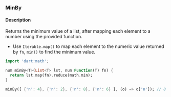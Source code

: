 ### MinBy

#### Description



Returns the minimum value of a list, after mapping each element to a number using the provided function.

- Use `Iterable.map()` to map each element to the numeric value returned by `fn`, `min()` to find the minimum value.

```dart
import 'dart:math';

num minBy<T>(List<T> lst, num Function(T) fn) {
  return lst.map(fn).reduce(math.min);
}
```

```dart
minBy([ {'n': 4}, {'n': 2}, {'n': 8}, {'n': 6} ], (o) => o['n']); // 8
```
